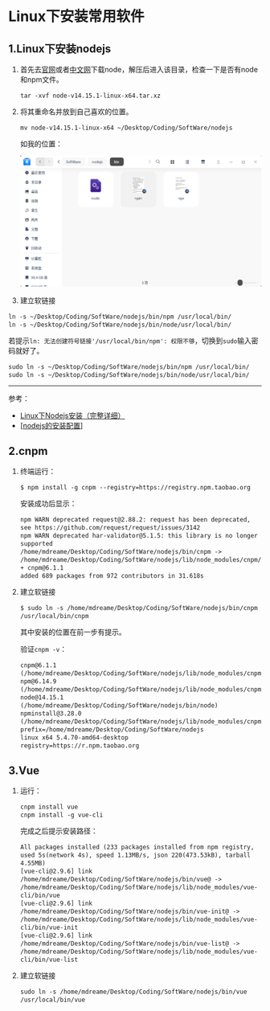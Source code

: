 # Linux下安装常用软件

## 1.Linux下安装nodejs

1. 首先去[官网](https://nodejs.org/en/download/)或者[中文网](http://nodejs.cn/download/)下载node，解压后进入该目录，检查一下是否有node和npm文件。

   ```shell
   tar -xvf node-v14.15.1-linux-x64.tar.xz   
   ```

   

2. 将其重命名并放到自己喜欢的位置。

   ```shell
   mv node-v14.15.1-linux-x64 ~/Desktop/Coding/SoftWare/nodejs
   ```

   如我的位置：

   ![image-20201205112621416](./images/image.png)

   

3. 建立软链接

```shell
ln -s ~/Desktop/Coding/SoftWare/nodejs/bin/npm /usr/local/bin/
ln -s ~/Desktop/Coding/SoftWare/nodejs/bin/node/usr/local/bin/
```

若提示`ln: 无法创建符号链接'/usr/local/bin/npm': 权限不够`，切换到`sudo`输入密码就好了。

```shell
sudo ln -s ~/Desktop/Coding/SoftWare/nodejs/bin/npm /usr/local/bin/
sudo ln -s ~/Desktop/Coding/SoftWare/nodejs/bin/node/usr/local/bin/
```



------

参考：

- [Linux下Nodejs安装（完整详细）](https://blog.csdn.net/dwjpeng2/article/details/82994321)
- [[nodejs的安装配置]](https://www.linuxprobe.com/nodejs-install-conf.html)



## 2.cnpm

1. 终端运行：

   ```shell
   $ npm install -g cnpm --registry=https://registry.npm.taobao.org
   ```

   安装成功后显示：

   ```shell
   npm WARN deprecated request@2.88.2: request has been deprecated, see https://github.com/request/request/issues/3142
   npm WARN deprecated har-validator@5.1.5: this library is no longer supported
   /home/mdreame/Desktop/Coding/SoftWare/nodejs/bin/cnpm -> /home/mdreame/Desktop/Coding/SoftWare/nodejs/lib/node_modules/cnpm/bin/cnpm
   + cnpm@6.1.1
   added 689 packages from 972 contributors in 31.618s
   ```

   
2. 建立软链接

   ```shell
   $ sudo ln -s /home/mdreame/Desktop/Coding/SoftWare/nodejs/bin/cnpm /usr/local/bin/cnpm
   ```

   其中安装的位置在前一步有提示。

   验证`cnpm -v`：

   ```shell
   cnpm@6.1.1 (/home/mdreame/Desktop/Coding/SoftWare/nodejs/lib/node_modules/cnpm/lib/parse_argv.js)
   npm@6.14.9 (/home/mdreame/Desktop/Coding/SoftWare/nodejs/lib/node_modules/cnpm/node_modules/npm/lib/npm.js)
   node@14.15.1 (/home/mdreame/Desktop/Coding/SoftWare/nodejs/bin/node)
   npminstall@3.28.0 (/home/mdreame/Desktop/Coding/SoftWare/nodejs/lib/node_modules/cnpm/node_modules/npminstall/lib/index.js)
   prefix=/home/mdreame/Desktop/Coding/SoftWare/nodejs 
   linux x64 5.4.70-amd64-desktop 
   registry=https://r.npm.taobao.org
   ```

   

## 3.Vue

1. 运行：

   ```shell
   cnpm install vue
   cnpm install -g vue-cli
   ```

   完成之后提示安装路径：

   ```shell
   All packages installed (233 packages installed from npm registry, used 5s(network 4s), speed 1.13MB/s, json 220(473.53kB), tarball 4.55MB)                      
   [vue-cli@2.9.6] link /home/mdreame/Desktop/Coding/SoftWare/nodejs/bin/vue@ -> /home/mdreame/Desktop/Coding/SoftWare/nodejs/lib/node_modules/vue-cli/bin/vue
   [vue-cli@2.9.6] link /home/mdreame/Desktop/Coding/SoftWare/nodejs/bin/vue-init@ -> /home/mdreame/Desktop/Coding/SoftWare/nodejs/lib/node_modules/vue-cli/bin/vue-init
   [vue-cli@2.9.6] link /home/mdreame/Desktop/Coding/SoftWare/nodejs/bin/vue-list@ -> /home/mdreame/Desktop/Coding/SoftWare/nodejs/lib/node_modules/vue-cli/bin/vue-list
   ```

2. 建立软链接

   ```shell
   sudo ln -s /home/mdreame/Desktop/Coding/SoftWare/nodejs/bin/vue /usr/local/bin/vue
   ```

   